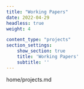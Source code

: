 ```yaml
---
title: "Working Papers"
date: 2022-04-29
headless: true
weight: 4

content_type: "projects"
section_settings:
    show_section: true
    title: 'Working Papers'
    subtitle: ''
---
```

home/projects.md
